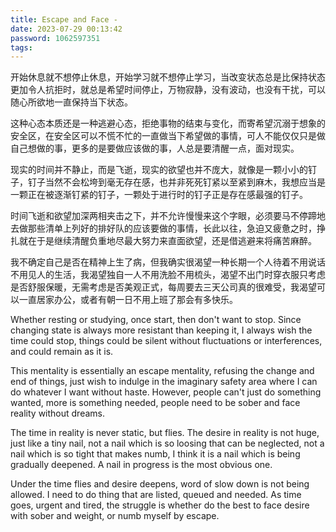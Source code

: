 ```yaml
---
title: Escape and Face -
date: 2023-07-29 00:13:42
password: 1062597351
tags:
---
```


开始休息就不想停止休息，开始学习就不想停止学习，当改变状态总是比保持状态更加令人抗拒时，就总是希望时间停止，万物寂静，没有波动，也没有干扰，可以随心所欲地一直保持当下状态。

这种心态本质还是一种逃避心态，拒绝事物的结束与变化，而寄希望沉溺于想象的安全区，在安全区可以不慌不忙的一直做当下希望做的事情，可人不能仅仅只是做自己想做的事，更多的是要做应该做的事，人总是要清醒一点，面对现实。

现实的时间并不静止，而是飞逝，现实的欲望也并不庞大，就像是一颗小小的钉子，钉子当然不会松垮到毫无存在感，也并非死死钉紧以至紧到麻木，我想应当是一颗正在被逐渐钉紧的钉子，一颗处于进行时的钉子正是存在感最强的钉子。

时间飞逝和欲望加深两相夹击之下，并不允许慢慢来这个字眼，必须要马不停蹄地去做那些清单上列好的排好队的应该要做的事情，长此以往，急迫又疲惫之时，挣扎就在于是继续清醒负重地尽最大努力来直面欲望，还是借逃避来将痛苦麻醉。

我不确定自己是否在精神上生了病，但我确实很渴望一种长期一个人待着不用说话不用见人的生活，我渴望独自一人不用洗脸不用梳头，渴望不出门时穿衣服只考虑是否舒服保暖，无需考虑是否美观正式，每周要去三天公司真的很难受，我渴望可以一直居家办公，或者有朝一日不用上班了那会有多快乐。

Whether resting or studying, once start, then don't want to stop. Since changing state is always more resistant than keeping it, I always wish the time could stop, things could be silent without fluctuations or interferences, and could remain as it is.

This mentality is essentially an escape mentality, refusing the change and end of things, just wish to indulge in the imaginary safety area where I can do whatever I want without haste. However, people can't just do something wanted, more is something needed, people need to be sober and face reality without dreams.

The time in reality is never static, but flies. The desire in reality is not huge, just like a tiny nail, not a nail which is so loosing that can be neglected, not a nail which is so tight that makes numb, I think it is a nail which is being gradually deepened. A nail in progress is the most obvious one.

Under the time flies and desire deepens, word of slow down is not being allowed. I need to do thing that are listed, queued and needed. As time goes, urgent and tired, the struggle is whether do the best to face desire with sober and weight, or numb myself by escape.